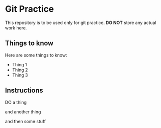 # Git Practice


This repository is to be used only for git practice. **DO NOT** store any actual work here.

## Things to know

Here are some things to know:

- Thing 1
- Thing 2
- Thing 3

## Instructions

DO a thing

and another thing 

and then some stuff

